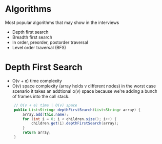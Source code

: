 # Algorithms 

Most popular algorithms that may show in the interviews 

+ Depth first search 
+ Breadth first search 
+ In order, preorder, postorder traversal 
+ Level order traversal (BFS)


# Depth First Search 

+ O(v + e) time complexity 
+ O(v) space complexity (array holds v different nodes) in the worst case scenario it takes an addtional o(v) space because we're adding a bunch of frames into the call stack. 

```java 
    // O(v + e) time | O(v) space
    public List<String> depthFirstSearch(List<String> array) {
        array.add(this.name);  
        for (int i = 0; i < children.size(); i++) { 
            children.get(i).depthFirstSearch(array); 
        }
        return array;
    }
```
